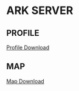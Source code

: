 # ARK SERVER

## PROFILE
[Profile Download](https://github.com/suky637/ark-server/archive/refs/heads/profile.zip)

## MAP
[Map Download](https://github.com/suky637/ark-server/raw/map/theisland_20221111_100943.zip)
